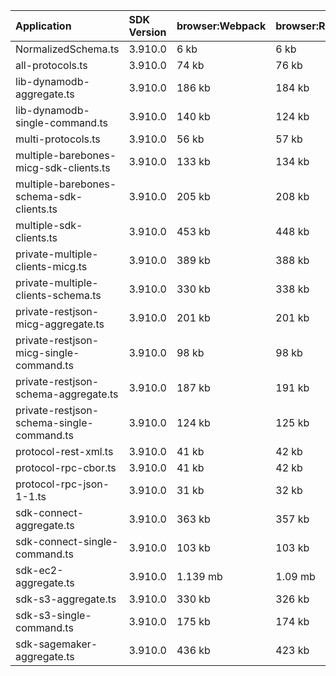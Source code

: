 | Application                               | SDK Version | browser:Webpack | browser:Rollup | browser:EsBuild |
| :---------------------------------------- | :---------- | :-------------- | :------------- | :-------------- |
| NormalizedSchema.ts                       | 3.910.0     | 6 kb            | 6 kb           | 5 kb            |
| all-protocols.ts                          | 3.910.0     | 74 kb           | 76 kb          | 105 kb          |
| lib-dynamodb-aggregate.ts                 | 3.910.0     | 186 kb          | 184 kb         | 189 kb          |
| lib-dynamodb-single-command.ts            | 3.910.0     | 140 kb          | 124 kb         | 133 kb          |
| multi-protocols.ts                        | 3.910.0     | 56 kb           | 57 kb          | 104 kb          |
| multiple-barebones-micg-sdk-clients.ts    | 3.910.0     | 133 kb          | 134 kb         | 164 kb          |
| multiple-barebones-schema-sdk-clients.ts  | 3.910.0     | 205 kb          | 208 kb         | 237 kb          |
| multiple-sdk-clients.ts                   | 3.910.0     | 453 kb          | 448 kb         | 459 kb          |
| private-multiple-clients-micg.ts          | 3.910.0     | 389 kb          | 388 kb         | 406 kb          |
| private-multiple-clients-schema.ts        | 3.910.0     | 330 kb          | 338 kb         | 357 kb          |
| private-restjson-micg-aggregate.ts        | 3.910.0     | 201 kb          | 201 kb         | 205 kb          |
| private-restjson-micg-single-command.ts   | 3.910.0     | 98 kb           | 98 kb          | 103 kb          |
| private-restjson-schema-aggregate.ts      | 3.910.0     | 187 kb          | 191 kb         | 195 kb          |
| private-restjson-schema-single-command.ts | 3.910.0     | 124 kb          | 125 kb         | 155 kb          |
| protocol-rest-xml.ts                      | 3.910.0     | 41 kb           | 42 kb          | 104 kb          |
| protocol-rpc-cbor.ts                      | 3.910.0     | 41 kb           | 42 kb          | 104 kb          |
| protocol-rpc-json-1-1.ts                  | 3.910.0     | 31 kb           | 32 kb          | 104 kb          |
| sdk-connect-aggregate.ts                  | 3.910.0     | 363 kb          | 357 kb         | 363 kb          |
| sdk-connect-single-command.ts             | 3.910.0     | 103 kb          | 103 kb         | 108 kb          |
| sdk-ec2-aggregate.ts                      | 3.910.0     | 1.139 mb        | 1.09 mb        | 1.088 mb        |
| sdk-s3-aggregate.ts                       | 3.910.0     | 330 kb          | 326 kb         | 332 kb          |
| sdk-s3-single-command.ts                  | 3.910.0     | 175 kb          | 174 kb         | 180 kb          |
| sdk-sagemaker-aggregate.ts                | 3.910.0     | 436 kb          | 423 kb         | 429 kb          |
